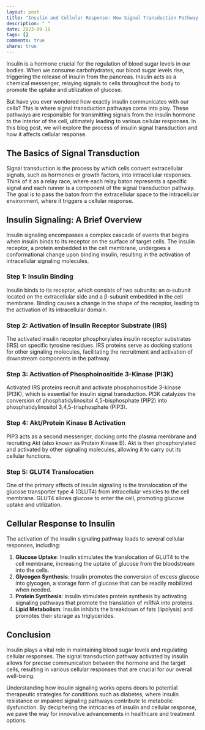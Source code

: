 ```yaml
---
layout: post
title: "Insulin and Cellular Response: How Signal Transduction Pathway Works"
description: " "
date: 2023-09-18
tags: []
comments: true
share: true
---
```


Insulin is a hormone crucial for the regulation of blood sugar levels in our bodies. When we consume carbohydrates, our blood sugar levels rise, triggering the release of insulin from the pancreas. Insulin acts as a chemical messenger, relaying signals to cells throughout the body to promote the uptake and utilization of glucose.

But have you ever wondered how exactly insulin communicates with our cells? This is where signal transduction pathways come into play. These pathways are responsible for transmitting signals from the insulin hormone to the interior of the cell, ultimately leading to various cellular responses. In this blog post, we will explore the process of insulin signal transduction and how it affects cellular response.

## The Basics of Signal Transduction

Signal transduction is the process by which cells convert extracellular signals, such as hormones or growth factors, into intracellular responses. Think of it as a relay race, where each relay baton represents a specific signal and each runner is a component of the signal transduction pathway. The goal is to pass the baton from the extracellular space to the intracellular environment, where it triggers a cellular response.

## Insulin Signaling: A Brief Overview

Insulin signaling encompasses a complex cascade of events that begins when insulin binds to its receptor on the surface of target cells. The insulin receptor, a protein embedded in the cell membrane, undergoes a conformational change upon binding insulin, resulting in the activation of intracellular signaling molecules.

### Step 1: Insulin Binding

Insulin binds to its receptor, which consists of two subunits: an α-subunit located on the extracellular side and a β-subunit embedded in the cell membrane. Binding causes a change in the shape of the receptor, leading to the activation of its intracellular domain.

### Step 2: Activation of Insulin Receptor Substrate (IRS)

The activated insulin receptor phosphorylates insulin receptor substrates (IRS) on specific tyrosine residues. IRS proteins serve as docking stations for other signaling molecules, facilitating the recruitment and activation of downstream components in the pathway.

### Step 3: Activation of Phosphoinositide 3-Kinase (PI3K)

Activated IRS proteins recruit and activate phosphoinositide 3-kinase (PI3K), which is essential for insulin signal transduction. PI3K catalyzes the conversion of phosphatidylinositol 4,5-bisphosphate (PIP2) into phosphatidylinositol 3,4,5-trisphosphate (PIP3).

### Step 4: Akt/Protein Kinase B Activation

PIP3 acts as a second messenger, docking onto the plasma membrane and recruiting Akt (also known as Protein Kinase B). Akt is then phosphorylated and activated by other signaling molecules, allowing it to carry out its cellular functions.

### Step 5: GLUT4 Translocation

One of the primary effects of insulin signaling is the translocation of the glucose transporter type 4 (GLUT4) from intracellular vesicles to the cell membrane. GLUT4 allows glucose to enter the cell, promoting glucose uptake and utilization.

## Cellular Response to Insulin

The activation of the insulin signaling pathway leads to several cellular responses, including:

1. **Glucose Uptake**: Insulin stimulates the translocation of GLUT4 to the cell membrane, increasing the uptake of glucose from the bloodstream into the cells.
2. **Glycogen Synthesis**: Insulin promotes the conversion of excess glucose into glycogen, a storage form of glucose that can be readily mobilized when needed.
3. **Protein Synthesis**: Insulin stimulates protein synthesis by activating signaling pathways that promote the translation of mRNA into proteins.
4. **Lipid Metabolism**: Insulin inhibits the breakdown of fats (lipolysis) and promotes their storage as triglycerides.

## Conclusion

Insulin plays a vital role in maintaining blood sugar levels and regulating cellular responses. The signal transduction pathway activated by insulin allows for precise communication between the hormone and the target cells, resulting in various cellular responses that are crucial for our overall well-being.

Understanding how insulin signaling works opens doors to potential therapeutic strategies for conditions such as diabetes, where insulin resistance or impaired signaling pathways contribute to metabolic dysfunction. By deciphering the intricacies of insulin and cellular response, we pave the way for innovative advancements in healthcare and treatment options.